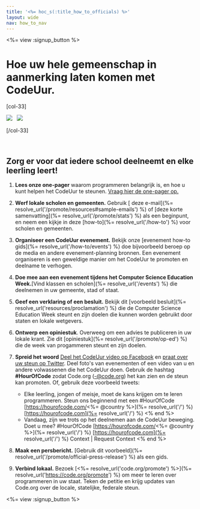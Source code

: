 ```yaml
---
title: '<%= hoc_s(:title_how_to_officials) %>'
layout: wide
nav: how_to_nav
---
```

<%= view :signup_button %>

# Hoe uw hele gemeenschap in aanmerking laten komen met CodeUur.

[col-33]

![](/images/fit-275/highlight-obama.png)&nbsp;&nbsp;&nbsp;![](/images/fit-246/dan.jpg)

[/col-33]

<p style="clear:both">&nbsp;</p>

## Zorg er voor dat iedere school deelneemt en elke leerling leert!

1. **Lees onze one-pager** waarom programmeren belangrijk is, en hoe u kunt helpen het CodeUur te steunen. [Vraag hier de one-pager op.](/files/hoc-one-pager-public-officials-2016.pdf)

2. **Werf lokale scholen en gemeenten.** Gebruik [ deze e-mail](%= resolve_url('/promote/resources#sample-emails') %) of [deze korte samenvatting](%= resolve_url('/promote/stats') %) als een beginpunt, en neem een kijkje in deze [how-to](%= resolve_url('/how-to') %) voor scholen en gemeenten.

3. **Organiseer een CodeUur evenement.** Bekijk onze [evenement how-to gids](%= resolve_url('/how-to/events') %) doe bijvoorbeeld beroep op de media en andere evenement-planning bronnen. Een evenement organiseren is een geweldige manier om het CodeUur te promoten en deelname te verhogen.

4. **Doe mee aan een evenement tijdens het Computer Science Education Week.**[Vind klassen en scholen](%= resolve_url('/events') %) die deelnemen in uw gemeente, stad of staat.

5. **Geef een verklaring of een besluit.** Bekijk dit [voorbeeld besluit](%= resolve_url('resources/proclamation') %) die de Computer Science Education Week steunt en zijn doelen die kunnen worden gebruikt door staten en lokale wetgevers.

6. **Ontwerp een opiniestuk**. Overweeg om een advies te publiceren in uw lokale krant. Zie dit [opiniestuk](%= resolve_url('/promote/op-ed') %) die de week van progammeren steunt en zijn doelen.

7. **Spreid het woord** [ Deel het CodeUur video op Facebook](https://www.facebook.com/sharer/sharer.php?u=http%3A%2F%2Fhourofcode.com%2Fus) en [praat over uw steun op Twitter](https://twitter.com/intent/tweet?url=http%3A%2F%2Fhourofcode.com&text=I%27m%20participating%20in%20this%20year%27s%20%23HourOfCode%2C%20are%20you%3F%20%40codeorg&original_referer=https%3A%2F%2Fwww.google.com%2Furl%3Fq%3Dhttps%253A%252F%252Ftwitter.com%252Fshare%253Fhashtags%253D%2526amp%253Brelated%253Dcodeorg%2526amp%253Btext%253DI%252527m%252Bparticipating%252Bin%252Bthis%252Byear%252527s%252B%252523HourOfCode%25252C%252Bare%252Byou%25253F%252B%252540codeorg%2526amp%253Burl%253Dhttp%25253A%25252F%25252Fhourofcode.com%26sa%3DD%26sntz%3D1%26usg%3DAFQjCNE1GLTUbKZfMlEh9Aj5w0iswz6PYQ&related=codeorg&hashtags=). Deel foto's van evenementen of een video van u en andere volwassenen die het CodeUur doen. Gebruik de hashtag **#HourOfCode** zodat Code.org (-@code.org) het kan zien en de steun kan promoten. Of, gebruik deze voorbeeld tweets:
    
    - Elke leerling, jongen of meisje, moet de kans krijgen om te leren programmeren. Steun ons beginnend met een #HourOfCode [https://hourofcode.com/<%= @country %>](%= resolve_url('/') %) [https://hourofcode.com](%= resolve_url('/') %) <% end %>
    - Vandaag, zijn we trots op het deelnemen aan de CodeUur beweging. Doet u mee? #HourOfCode [https://hourofcode.com/<%= @country %>](%= resolve_url('/') %) [https://hourofcode.com](%= resolve_url('/') %) Context | Request Context <% end %>   
          
        

8. **Maak een persbericht.** [Gebruik dit voorbeeld](%= resolve_url('/promote/official-press-release') %) als een gids.

9. **Verbind lokaal.** Bezoek [<%= resolve_url('code.org/promote') %>](%= resolve_url('https://code.org/promote') %) om meer te leren over programmeren in uw staat. Teken de petitie en krijg updates van Code.org over de locale, statelijke, federale steun.

<%= view :signup_button %>